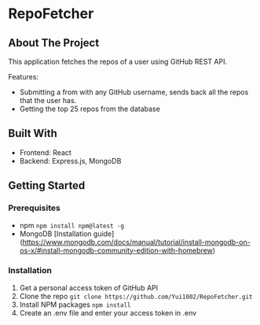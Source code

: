 # RepoFetcher

## About The Project
This application fetches the repos of a user using GitHub REST API.

Features:
- Submitting a from with any GitHub username, sends back all the repos that the user has.
- Getting the top 25 repos from the database

## Built With
- Frontend: React
- Backend: Express.js, MongoDB

## Getting Started
### Prerequisites
* npm
`npm install npm@latest -g`
* MongoDB
[Installation guide] (https://www.mongodb.com/docs/manual/tutorial/install-mongodb-on-os-x/#install-mongodb-community-edition-with-homebrew)

### Installation
1. Get a personal access token of GitHub API
2. Clone the repo
  `git clone https://github.com/Yui1002/RepoFetcher.git`
3. Install NPM packages
  `npm install`
4. Create an .env file and enter your access token in .env

